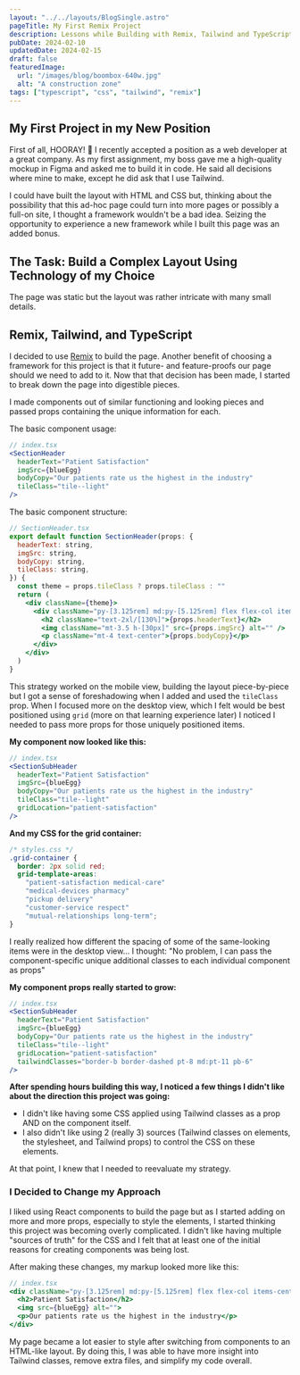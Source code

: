```yaml
---
layout: "../../layouts/BlogSingle.astro"
pageTitle: My First Remix Project
description: Lessons while Building with Remix, Tailwind and TypeScript
pubDate: 2024-02-10
updatedDate: 2024-02-15
draft: false
featuredImage:
  url: "/images/blog/boombox-640w.jpg"
  alt: "A construction zone"
tags: ["typescript", "css", "tailwind", "remix"]
---
```


## My First Project in my New Position

First of all, HOORAY! 🎉 I recently accepted a position as a web developer at a great company. As my first assignment, my boss gave me a high-quality mockup in Figma and asked me to build it in code. He said all decisions where mine to make, except he did ask that I use Tailwind.

I could have built the layout with HTML and CSS but, thinking about the possibility that this ad-hoc page could turn into more pages or possibly a full-on site, I thought a framework wouldn't be a bad idea. Seizing the opportunity to experience a new framework while I built this page was an added bonus.

## The Task: Build a Complex Layout Using Technology of my Choice

The page was static but the layout was rather intricate with many small details.

## Remix, Tailwind, and TypeScript

I decided to use [Remix](https://remix.run/) to build the page. Another benefit of choosing a framework for this project is that it future- and feature-proofs our page should we need to add to it. Now that that decision has been made, I started to break down the page into digestible pieces.

I made components out of similar functioning and looking pieces and passed props containing the unique information for each.

The basic component usage:

```jsx
// index.tsx
<SectionHeader
  headerText="Patient Satisfaction"
  imgSrc={blueEgg}
  bodyCopy="Our patients rate us the highest in the industry"
  tileClass="tile--light"
/>
```

The basic component structure:

```jsx
// SectionHeader.tsx
export default function SectionHeader(props: {
  headerText: string,
  imgSrc: string,
  bodyCopy: string,
  tileClass: string,
}) {
  const theme = props.tileClass ? props.tileClass : ""
  return (
    <div className={theme}>
      <div className="py-[3.125rem] md:py-[5.125rem] flex flex-col items-center px-4">
        <h2 className="text-2xl/[130%]">{props.headerText}</h2>
        <img className="mt-3.5 h-[30px]" src={props.imgSrc} alt="" />
        <p className="mt-4 text-center">{props.bodyCopy}</p>
      </div>
    </div>
  )
}
```

This strategy worked on the mobile view, building the layout piece-by-piece but I got a sense of foreshadowing when I added and used the `tileClass` prop. When I focused more on the desktop view, which I felt would be best positioned using `grid` (more on that learning experience later) I noticed I needed to pass more props for those uniquely positioned items.

**My component now looked like this:**

```jsx
// index.tsx
<SectionSubHeader
  headerText="Patient Satisfaction"
  imgSrc={blueEgg}
  bodyCopy="Our patients rate us the highest in the industry"
  tileClass="tile--light"
  gridLocation="patient-satisfaction"
/>
```

**And my CSS for the grid container:**

```css
/* styles.css */
.grid-container {
  border: 2px solid red;
  grid-template-areas:
    "patient-satisfaction medical-care"
    "medical-devices pharmacy"
    "pickup delivery"
    "customer-service respect"
    "mutual-relationships long-term";
}
```

I really realized how different the spacing of some of the same-looking items were in the desktop view... I thought: "No problem, I can pass the component-specific unique additional classes to each individual component as props"

**My component props really started to grow:**

```jsx
// index.tsx
<SectionSubHeader
  headerText="Patient Satisfaction"
  imgSrc={blueEgg}
  bodyCopy="Our patients rate us the highest in the industry"
  tileClass="tile--light"
  gridLocation="patient-satisfaction"
  tailwindClasses="border-b border-dashed pt-8 md:pt-11 pb-6"
/>
```

**After spending hours building this way, I noticed a few things I didn't like about the direction this project was going:**

- I didn't like having some CSS applied using Tailwind classes as a prop AND on the component itself.
- I also didn't like using 2 (really 3) sources (Tailwind classes on elements, the stylesheet, and Tailwind props) to control the CSS on these elements.

At that point, I knew that I needed to reevaluate my strategy.

### I Decided to Change my Approach

I liked using React components to build the page but as I started adding on more and more props, especially to style the elements, I started thinking this project was becoming overly complicated. I didn't like having multiple "sources of truth" for the CSS and I felt that at least one of the initial reasons for creating components was being lost.

After making these changes, my markup looked more like this:

```jsx
// index.tsx
<div className="py-[3.125rem] md:py-[5.125rem] flex flex-col items-center px-4 border-b border-dashed pt-8 md:pt-11 pb-6">
  <h2>Patient Satisfaction</h2>
  <img src={blueEgg} alt="">
  <p>Our patients rate us the highest in the industry</p>
</div>
```

My page became a lot easier to style after switching from components to an HTML-like layout. By doing this, I was able to have more insight into Tailwind classes, remove extra files, and simplify my code overall.
